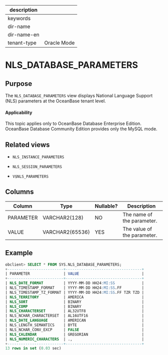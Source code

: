 |description||
|---|---|
|keywords||
|dir-name||
|dir-name-en||
|tenant-type|Oracle Mode|

# NLS_DATABASE_PARAMETERS

Purpose
-----------

The `NLS_DATABASE_PARAMETERS` view displays National Language Support (NLS) parameters at the OceanBase tenant level.

  <main id="notice" >
    <h4>Applicability</h4>
    <p>This topic applies only to OceanBase Database Enterprise Edition. OceanBase Database Community Edition provides only the MySQL mode. </p>
  </main>

Related views
-------------

* `NLS_INSTANCE_PARAMETERS`

* `NLS_SESSION_PARAMETERS`

* `V$NLS_PARAMETERS`

Columns
-------------

| **Column** | **Type** | **Nullable?** | **Description** |
|-----------|-----------------|----------------|--------|
| PARAMETER | VARCHAR2(128) | NO | The name of the parameter. |
| VALUE | VARCHAR2(65536) | YES | The value of the parameter. |

Example
-----------

```sql
obclient> SELECT * FROM SYS.NLS_DATABASE_PARAMETERS;
+-------------------------+----------------------------------+
| PARAMETER               | VALUE                            |
+-------------------------+----------------------------------+
| NLS_DATE_FORMAT         | YYYY-MM-DD HH24:MI:SS            |
| NLS_TIMESTAMP_FORMAT    | YYYY-MM-DD HH24:MI:SS.FF         |
| NLS_TIMESTAMP_TZ_FORMAT | YYYY-MM-DD HH24:MI:SS.FF TZR TZD |
| NLS_TERRITORY           | AMERICA                          |
| NLS_SORT                | BINARY                           |
| NLS_COMP                | BINARY                           |
| NLS_CHARACTERSET        | AL32UTF8                         |
| NLS_NCHAR_CHARACTERSET  | AL16UTF16                        |
| NLS_DATE_LANGUAGE       | AMERICAN                         |
| NLS_LENGTH_SEMANTICS    | BYTE                             |
| NLS_NCHAR_CONV_EXCP     | FALSE                            |
| NLS_CALENDAR            | GREGORIAN                        |
| NLS_NUMERIC_CHARACTERS  | .,                               |
+-------------------------+----------------------------------+
13 rows in set (0.03 sec)
```

